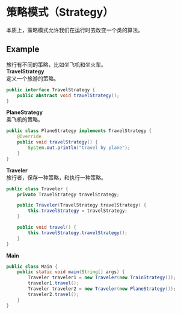 # 策略模式（Strategy）
本质上，策略模式允许我们在运行时去改变一个类的算法。
## Example
旅行有不同的策略，比如坐飞机和坐火车。  
**TravelStrategy**  
定义一个旅游的策略。
```java
public interface TravelStrategy {
    public abstract void travelStrategy();
}
```
**PlaneStrategy**  
乘飞机的策略。
```java
public class PlaneStrategy implements TravelStrategy {
    @Override
    public void travelStrategy() {
        System.out.println("travel by plane");
    }
}
```
**Traveler**  
旅行者，保存一种策略，和执行一种策略。
```java
public class Traveler {
    private TravelStrategy travelStrategy;

    public Traveler(TravelStrategy travelStrategy) {
        this.travelStrategy = travelStrategy;
    }

    public void travel() {
        this.travelStrategy.travelStrategy();
    }
}
```
**Main**
```java
public class Main {
    public static void main(String[] args) {
        Traveler traveler1 = new Traveler(new TrainStrategy());
        traveler1.travel();
        Traveler traveler2 = new Traveler(new PlaneStrategy());
        traveler2.travel();
    }
}
```